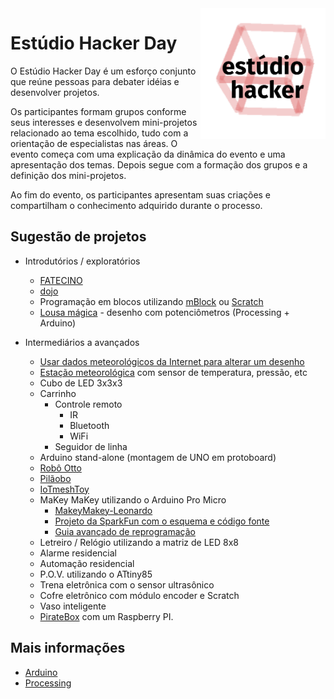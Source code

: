 <img align="right" width=200px src="assets/images/avatar.png">

# Estúdio Hacker Day

O Estúdio Hacker Day é um esforço conjunto que reúne pessoas para debater idéias e desenvolver projetos.

Os participantes formam grupos conforme seus interesses e desenvolvem mini-projetos relacionado ao tema escolhido, tudo com a orientação de especialistas nas áreas.
O evento começa com uma explicação da dinâmica do evento e uma apresentação dos temas. Depois segue com a formação dos grupos e a definição dos mini-projetos.

Ao fim do evento, os participantes apresentam suas criações e compartilham o conhecimento adquirido durante o processo.

## Sugestão de projetos

* Introdutórios / exploratórios
  * [FATECINO](https://github.com/jaafreitas/fatecino)
  * [dojo](https://garoa.net.br/wiki/Coding_Dojo_com_Arduino)
  * Programação em blocos utilizando [mBlock](http://www.mblock.cc/) ou [Scratch](https://scratch.mit.edu/projects/editor/)
  * [Lousa mágica](https://github.com/estudiohacker/lousa-magica) - desenho com potenciômetros (Processing + Arduino)

* Intermediários a avançados
  * [Usar dados meteorológicos da Internet para alterar um desenho](https://github.com/estudiohacker/estudio-hacker-day/blob/master/processing/examples/EstudioHacker/examples/TemperaturaCidade/TemperaturaCidade.pde)
  * [Estação meteorológica](https://github.com/jaafreitas/weather-station) com sensor de temperatura, pressão, etc
  * Cubo de LED 3x3x3
  * Carrinho
    * Controle remoto
      * IR
      * Bluetooth
      * WiFi
    * Seguidor de linha
  * Arduino stand-alone (montagem de UNO em protoboard)
  * [Robô Otto](http://otto.strikingly.com/)
  * [Pilãobo](https://github.com/jaafreitas/pilaobo)
  * [IoTmeshToy](https://github.com/jaafreitas/IoTmeshToy)
  * MaKey MaKey utilizando o Arduino Pro Micro
    * [MakeyMakey-Leonardo](https://github.com/robotfreak/MakeyMakey-Leonardo)
    * [Projeto da SparkFun com o esquema e código fonte](https://github.com/sparkfun/MaKeyMaKey)
    * [Guia avançado de reprogramação](https://learn.sparkfun.com/tutorials/makey-makey-advanced-guide)
  * Letreiro / Relógio utilizando a matriz de LED 8x8
  * Alarme residencial
  * Automação residencial
  * P.O.V. utilizando o ATtiny85
  * Trena eletrônica com o sensor ultrasônico
  * Cofre eletrônico com módulo encoder e Scratch
  * Vaso inteligente
  * [PirateBox](https://piratebox.cc/) com um Raspberry PI.

## Mais informações
* [Arduino](arduino)
* [Processing](processing)

